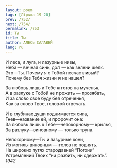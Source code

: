 ```yaml
---
layout: poem
tags: [Лірыка 19-20]
prev: /752/
next: /754/
permalink: /753
id: Ты
title: Ты
author: АЛЕСЬ САЛАВЕЙ
lang: ru
---
```



И леса, и луга, и лазурные нивы,  
Неба — вечная синь, дол — как зелени шелк.  
Это—Ты. Почему я с Тобой несчастливый?  
Почему без Тебя жизни я не нашел?  

За любовь лишь к Тебе я готов на мученья,  
А в разлуке с Тобой не прожить — прозябать,  
И за слово свое буду без отреченья,  
Как за слово Твое, головой отвечать.  

И в глубинах души поднимается сила,  
Гнев—название ей, и пророчит она:  
За любовь лишь к Тебе—непокорному— крылья,  
За разлуку—виновному — только труна.  

Непокорному—Ты и лазурные кони,  
Из могилы виновным — голов не поднять.  
На широких путях стародавней “Погони”  
Устремлений Твоих “ни разбить, ни сдержать”.  
*1942*  
